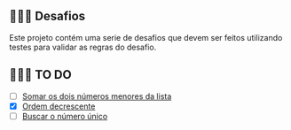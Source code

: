## 🏋🏽‍♀️ Desafios

Este projeto contém uma serie de desafios que devem ser feitos utilizando testes para validar as regras do desafio.

## 👩🏽‍💻 TO DO
 - [ ] [Somar os dois números menores da lista](SomaDosDoisInteirosPositivosMaisBaixos.md)
 - [x] [Ordem decrescente](OrdemDecrescente.md)
 - [ ] [Buscar o número único](BuscarNumericoUnico.md)
